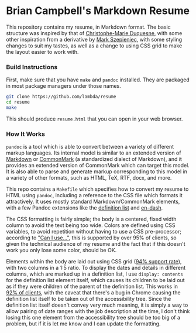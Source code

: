 Brian Campbell's Markdown Resume
================================

This repository contains my resume, in Markdown format.  The basic
structure was inspired by that of [Christophe-Marie Duquesne][chmd],
with some other inspiration from a derivative by [Mark
Szepieniec][mszep], with some styling changes to suit my tastes, as
well as a change to using CSS grid to make the layout easier to work
with.

[chmd]: https://blog.chmd.fr/editing-a-cv-in-markdown-with-pandoc.html
[mszep]: https://github.com/mszep/pandoc_resume

### Build Instructions

First, make sure that you have `make` and `pandoc` installed.  They
are packaged in most package managers under those names.

``` bash
git clone https://github.com/lambda/resume
cd resume
make
```

This should produce `resume.html` that you can open in your web
browser.

### How It Works

`pandoc` is a tool which is able to convert between a variety of
different markup languages.  Its internal model is similar to an
extended version of [Markdown][] or [CommonMark][] (a standardized
dialect of Markdown), and it provides an extended version of
CommonMark which can target this model.  It is also able to parse and
generate markup corresponding to this model in a variety of other
formats, such as HTML, TeX, RTF, docx, and more.

This repo contains a `Makefile` which specifies how to convert my
resume to HTML using `pandoc`, including a reference to the CSS file
which formats it attractively.  It uses mostly standard
Markdown/CommonMark elements, with a few Pandoc extensions like the
[definition list][] and [en-dash][smart].

The CSS formatting is fairly simple; the body is a centered, fixed
width column to avoid the text being too wide.  Colors are defined
using CSS variables, to avoid repetition without having to use a CSS
pre-processor; according to ["Can I use..."][caniuse-variables], this is
supported by over 95% of clients, so given the technical audience of
my resume and the fact that if this doesn't work you only lose some
color, should be OK.

Elements within the body are laid out using CSS grid ([94% support
rate][caniuse-grid]), with two columns in a 1:5 ratio.  To display the
dates and details in different columns, which are marked up in a
definition list, I use `display: contents` for the definition list
element itself, which causes its children to be laid out as if they
were children of the parent of the definition list.  This works in
[92% of clients][caniuse-display-contents], with the caveat that
there's a bug in Chrome causing the definition list itself to be taken
out of the accessibility tree.  Since the definition list itself
doesn't convey very much meaning, it is simply a way to allow pairing
of date ranges with the job description at the time, I don't think
losing this one element from the accessibility tree should be too big
of a problem, but if it is let me know and I can update the
formatting.

[Markdown]: https://daringfireball.net/projects/markdown/
[CommonMark]: https://commonmark.org/
[definition list]: https://pandoc.org/MANUAL.html#definition-lists
[smart]: https://pandoc.org/MANUAL.html#extension-smart
[caniuse-variables]: https://caniuse.com/css-variables
[caniuse-grid]: https://caniuse.com/css-grid
[caniuse-display-contents]: https://caniuse.com/css-display-contents
